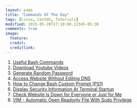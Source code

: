 ```yaml
---
layout: page
title: "Commands Of The Day"
tags: [Linux, CentOS, Tutorials]
modified: 2015-05-20T17:10:00.12345-05:30
comments: true
image:
  feature:
  credit:
  creditlink:
---
```



1. <a href="/linux/commandsoftheday/useful-bash-commands/"> Useful Bash Commands </a>
1. <a href="/linux/commandsoftheday/download-youtube-videos/"> Download Youtube Videos </a>
1. <a href="/linux/commandsoftheday/generate-random-password/"> Generate Random Password </a>
1. <a href="/linux/commandsoftheday/access-website-without-editing-dns/"> Access Website Without Editing DNS </a>
1. <a href="/linux/commandsoftheday/how-to-change-bash-custom-prompt-ps1/"> How to Change Bash Custom Prompt (PS1) </a>
1. <a href="/linux/commandsoftheday/display-security-information-at-terminal-startup/"> Display Security Information At Terminal Startup </a>
1. <a href="/linux/commandsoftheday/check-website-is-down-for-everyone-or-just-for-me/"> Check Website Is Down for Everyone or Just for Me </a>
1. <a href="/linux/commandsoftheday/vim-automatic-open-readonly-file-with-sudo-privilege/"> VIM - Automatic Open Readonly File With Sudo Privilege </a>
